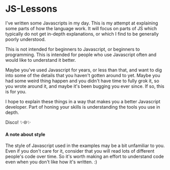# JS-Lessons

I've written some Javascripts in my day. This is my attempt at explaining some parts of how the language work. It will focus on parts of JS which typically do not get in-depth explanations, or which I find to be generally poorly understood.

This is not intended for beginners to Javascript, or beginners to programming. This is intended for people who use Javascript often and would like to understand it better.

Maybe you've used Javascript for years, or less than that, and want to dig into some of the details that you haven't gotten around to yet. Maybe you had some weird thing happen and you didn't have time to fully grok it, so you wrote around it, and maybe it's been bugging you ever since. If so, this is for you.

I hope to explain these things in a way that makes you a better Javascript developer. Part of honing your skills is understanding the tools you use in depth.

Disco! ✨🌐✨

#### A note about style

The style of Javascript used in the examples may be a bit unfamiliar to you. Even if you don't care for it, consider that you will read lots of different people's code over time. So it's worth making an effort to understand code even when you don't like how it's written. :)